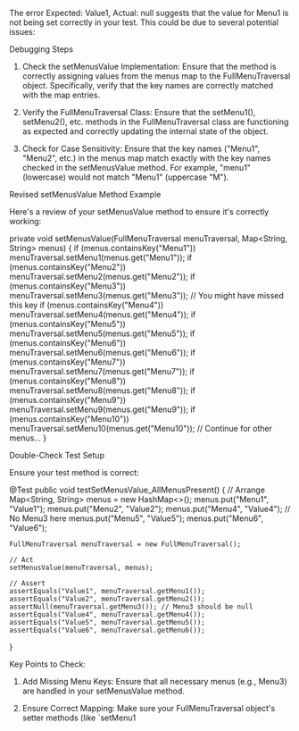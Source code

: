 The error Expected: Value1, Actual: null suggests that the value for Menu1 is not being set correctly in your test. This could be due to several potential issues:

Debugging Steps

1. Check the setMenusValue Implementation: Ensure that the method is correctly assigning values from the menus map to the FullMenuTraversal object. Specifically, verify that the key names are correctly matched with the map entries.


2. Verify the FullMenuTraversal Class: Ensure that the setMenu1(), setMenu2(), etc. methods in the FullMenuTraversal class are functioning as expected and correctly updating the internal state of the object.


3. Check for Case Sensitivity: Ensure that the key names ("Menu1", "Menu2", etc.) in the menus map match exactly with the key names checked in the setMenusValue method. For example, "menu1" (lowercase) would not match "Menu1" (uppercase "M").



Revised setMenusValue Method Example

Here's a review of your setMenusValue method to ensure it's correctly working:

private void setMenusValue(FullMenuTraversal menuTraversal, Map<String, String> menus) {
    if (menus.containsKey("Menu1")) menuTraversal.setMenu1(menus.get("Menu1"));
    if (menus.containsKey("Menu2")) menuTraversal.setMenu2(menus.get("Menu2"));
    if (menus.containsKey("Menu3")) menuTraversal.setMenu3(menus.get("Menu3")); // You might have missed this key
    if (menus.containsKey("Menu4")) menuTraversal.setMenu4(menus.get("Menu4"));
    if (menus.containsKey("Menu5")) menuTraversal.setMenu5(menus.get("Menu5"));
    if (menus.containsKey("Menu6")) menuTraversal.setMenu6(menus.get("Menu6"));
    if (menus.containsKey("Menu7")) menuTraversal.setMenu7(menus.get("Menu7"));
    if (menus.containsKey("Menu8")) menuTraversal.setMenu8(menus.get("Menu8"));
    if (menus.containsKey("Menu9")) menuTraversal.setMenu9(menus.get("Menu9"));
    if (menus.containsKey("Menu10")) menuTraversal.setMenu10(menus.get("Menu10"));
    // Continue for other menus...
}

Double-Check Test Setup

Ensure your test method is correct:

@Test
public void testSetMenusValue_AllMenusPresent() {
    // Arrange
    Map<String, String> menus = new HashMap<>();
    menus.put("Menu1", "Value1");
    menus.put("Menu2", "Value2");
    menus.put("Menu4", "Value4");  // No Menu3 here
    menus.put("Menu5", "Value5");
    menus.put("Menu6", "Value6");

    FullMenuTraversal menuTraversal = new FullMenuTraversal();

    // Act
    setMenusValue(menuTraversal, menus);

    // Assert
    assertEquals("Value1", menuTraversal.getMenu1());
    assertEquals("Value2", menuTraversal.getMenu2());
    assertNull(menuTraversal.getMenu3()); // Menu3 should be null
    assertEquals("Value4", menuTraversal.getMenu4());
    assertEquals("Value5", menuTraversal.getMenu5());
    assertEquals("Value6", menuTraversal.getMenu6());
}

Key Points to Check:

1. Add Missing Menu Keys: Ensure that all necessary menus (e.g., Menu3) are handled in your setMenusValue method.


2. Ensure Correct Mapping: Make sure your FullMenuTraversal object's setter methods (like `setMenu1




